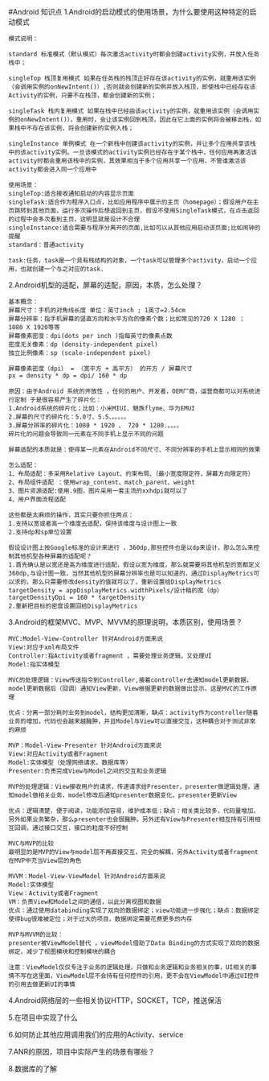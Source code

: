 #Android 知识点
1.Android的启动模式的使用场景，为什么要使用这种特定的启动模式
	
	模式说明：

	standard 标准模式（默认模式）每次激活activity时都会创建activity实例，并放入任务栈中；

	singleTop 栈顶复用模式 如果在任务栈的栈顶正好存在该activity的实例，就重用该实例（会调用实例的onNewIntent()）,否则就会创建新的实例并放入栈顶，即使栈中已经存在该Activity的实例，只要不在栈顶，都会创建新的实例；

	singleTask 栈内复用模式 如果在栈中已经由该activity的实例，就重用该实例（会调用实例的onNewIntent()），重用时，会让该实例回到栈顶，因此在它上面的实例将会被移出栈，如果栈中不存在该实例，将会创建新的实例入栈； 

	singleInstance 单例模式 在一个新栈中创建该activity的实例，并让多个应用共享该栈中的该activity实例。一旦该模式的activity实例已经存在于某个栈中，任何应用再激活该activity时都会重用该栈中的实例，其效果相当于多个应用共享一个应用，不管谁激活该activity都会进入同一个应用中

	使用场景：
	singleTop:适合接收通知启动的内容显示页面
	singleTask:适合作为程序入口点，比如应用程序中展示的主页（homepage）；假设用户在主页跳转到其他页面，运行多次操作后想返回到主页，假设不使用SingleTask模式，在点击返回的过程中会多次看到主页，这明显就是设计不合理
	singleInstance:适合需要与程序分离开的页面,比如可以从其他应用启动该页面;比如闹钟的提醒
	standard：普通activity

	task:任务，task是一个具有栈结构的对象，一个task可以管理多个activity，启动一个应用，也就创建一个与之对应的task.


2.Android机型的适配，屏幕的适配，原因，本质，怎么处理？
	
	基本概念：
	屏幕尺寸：手机的对角线长度 单位：英寸inch ; 1英寸=2.54cm
	屏幕分辨率：指手机屏幕的竖直方向和水平方向的像素个数；比如常见的720 X 1280 ； 1080 X 1920等等
	屏幕像素密度：dpi(dots per inch )指每英寸的像素点数
	密度无关像素：dp (density-independent pixel)
	独立比例像素：sp (scale-independent pixel)

	屏幕像素密度（dpi） = （宽平方 + 高平方） 的开方 / 屏幕尺寸
	px = density * dp = dpi/ 160 * dp

	原因：由于Android 系统的开放性 ，任何的用户、开发者，OEM厂商，运营商都可以对系统进行定制 于是很容易产生了碎片化：
	1.Android系统的碎片化；比如：小米MIUI、魅族flyme、华为EMUI
	2.屏幕的尺寸的碎片化：5.0寸、5.5、。。。。。
	3.屏幕分辨率的碎片化：1080 * 1920 、 720 * 1280.。。。。
	碎片化的问题会导致同一元素在不同手机上显示不同的问题
	
	屏幕适配的本质就是：使得某一元素在Android不同尺寸、不同分辨率的手机上显示相同的效果

	怎么适配：
	1、布局适配：多采用Relative Layout、约束布局、（最小宽度限定符，屏幕方向限定符）
	2、布局组件适配 ：使用wrap_content、match_parent、weight
	3、图片资源适配:使用.9图，图片采用一套主流的xxhdpi就可以了
	4、用户界面流程适配

	这些都是太麻烦的操作，其实只要你抓住两点：
	1.支持以宽或者高一个维度去适配，保持该维度与设计图上一致
	2.支持dp和sp单位设置

	假设设计图上按Google标准的设计来进行 ，360dp,那些控件也是以dp来设计，那么怎么来控制其他机型各种屏幕的适配呢？
	1.首先确认是以宽还是高为维度进行适配，假设以宽为维度，那么就需要将其他机型的宽都定义360dp,与设计图一致，当然其他机型的屏幕分辨率也是可以知道的，通过DisplayMetrics可以求的，那么只需要修改density的值就可以了，重新设置给DisplayMetrics
	targetDensity = appDisplayMetrics.widthPixels/设计稿的宽（dp）
	targetDensityDpi = 160 * targetDensity
	2.重新把目标的密度设置回给DisplayMetrics


3.Android的框架MVC、MVP、MVVM的原理说明，本质区别，使用场景？

	MVC:Model-View-Controller 针对Android方面来说
	View:对应于xml布局文件
	Controller:指Activity或者fragment ，需要处理业务逻辑，又处理UI
	Model:指实体模型

	MVC的处理逻辑：View传送指令到Controller,接着controller去通知model更新数据，model更新数据后（回调）通知View更新，View根据更新的数据做出显示，这是MVC的工作原理

	优点：分离一部分耗时业务到model，结构更加清晰，缺点：activity作为controller随着业务的增加，代码也会越来越臃肿，并且Model与View可以直接交互，这种耦合对于测试非常的麻烦

 	MVP：Model-View-Presenter 针对Android方面来说
	View:对应Activity或者Fragment
	Model:实体模型（处理网络请求，数据库等）
	Presenter:负责完成View与Model之间的交互和业务逻辑
	
	MVP的处理逻辑：View接收用户的请求，传递请求给Presenter，presenter做逻辑处理，通知model做相关业务，model修改后通知presenter数据变化，presenter更新View

	优点：逻辑清楚，便于阅读，功能添加容易，维护成本低；缺点：相关类比较多，代码量增加，另外如果业务繁杂，那么presenter也会很臃肿。另外还有View与Presenter相互持有引用相互回调，通过接口交互，接口的粒度不好控制

	MVC与MVP的比较
	最明显的是MVP的View与model层不再直接交互，完全的解耦，另外Activity或者fragment在MVP中充当View层的角色

	MVVM：Model-View-ViewModel 针对Android方面来说
	Model:实体模型
	View：Activity或者Fragment
	VM：负责View和Model之间的通信，以此分离视图和数据
	优点：通过使用databinding实现了双向的数据绑定；view功能进一步强化；缺点：数据绑定使得bug很难被定位；对于过大的项目，数据绑定需要花费更多的内存
	
	MVP与MVVM的比较：
	presenter被ViewModel替代 ，viewModel借助了Data Binding的方式实现了双向的数据绑定，减少了视图模块和控制模块的耦合

	注意：ViewModel仅仅专注于业务的逻辑处理，只做和业务逻辑和业务相关的事，UI相关的事情不写在这里面，ViewModel层不会持有任何控件的引用，更不会在ViewModel中通过UI控件的引用去做更新UI的事情


4.Android网络层的一些相关协议HTTP，SOCKET，TCP，推送保活

	

5.在项目中实现了什么

6.如何防止其他应用调用我们的应用的Activity、service

7.ANR的原因，项目中实际产生的场景有哪些？

8.数据库的了解